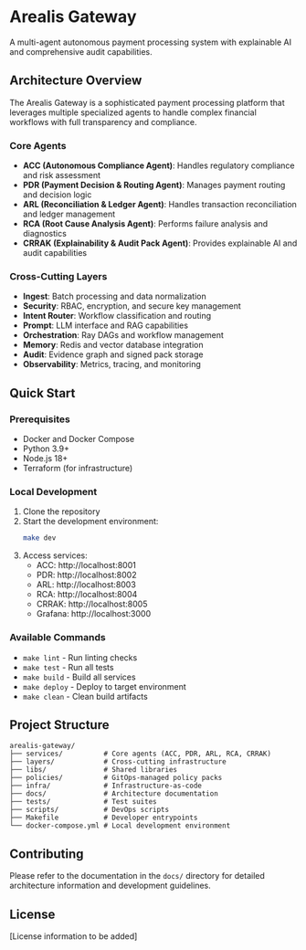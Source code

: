 # Arealis Gateway

A multi-agent autonomous payment processing system with explainable AI and comprehensive audit capabilities.

## Architecture Overview

The Arealis Gateway is a sophisticated payment processing platform that leverages multiple specialized agents to handle complex financial workflows with full transparency and compliance.

### Core Agents

- **ACC (Autonomous Compliance Agent)**: Handles regulatory compliance and risk assessment
- **PDR (Payment Decision & Routing Agent)**: Manages payment routing and decision logic
- **ARL (Reconciliation & Ledger Agent)**: Handles transaction reconciliation and ledger management
- **RCA (Root Cause Analysis Agent)**: Performs failure analysis and diagnostics
- **CRRAK (Explainability & Audit Pack Agent)**: Provides explainable AI and audit capabilities

### Cross-Cutting Layers

- **Ingest**: Batch processing and data normalization
- **Security**: RBAC, encryption, and secure key management
- **Intent Router**: Workflow classification and routing
- **Prompt**: LLM interface and RAG capabilities
- **Orchestration**: Ray DAGs and workflow management
- **Memory**: Redis and vector database integration
- **Audit**: Evidence graph and signed pack storage
- **Observability**: Metrics, tracing, and monitoring

## Quick Start

### Prerequisites

- Docker and Docker Compose
- Python 3.9+
- Node.js 18+
- Terraform (for infrastructure)

### Local Development

1. Clone the repository
2. Start the development environment:
   ```bash
   make dev
   ```
3. Access services:
   - ACC: http://localhost:8001
   - PDR: http://localhost:8002
   - ARL: http://localhost:8003
   - RCA: http://localhost:8004
   - CRRAK: http://localhost:8005
   - Grafana: http://localhost:3000

### Available Commands

- `make lint` - Run linting checks
- `make test` - Run all tests
- `make build` - Build all services
- `make deploy` - Deploy to target environment
- `make clean` - Clean build artifacts

## Project Structure

```
arealis-gateway/
├── services/          # Core agents (ACC, PDR, ARL, RCA, CRRAK)
├── layers/            # Cross-cutting infrastructure
├── libs/              # Shared libraries
├── policies/          # GitOps-managed policy packs
├── infra/             # Infrastructure-as-code
├── docs/              # Architecture documentation
├── tests/             # Test suites
├── scripts/           # DevOps scripts
├── Makefile           # Developer entrypoints
└── docker-compose.yml # Local development environment
```

## Contributing

Please refer to the documentation in the `docs/` directory for detailed architecture information and development guidelines.

## License

[License information to be added]
